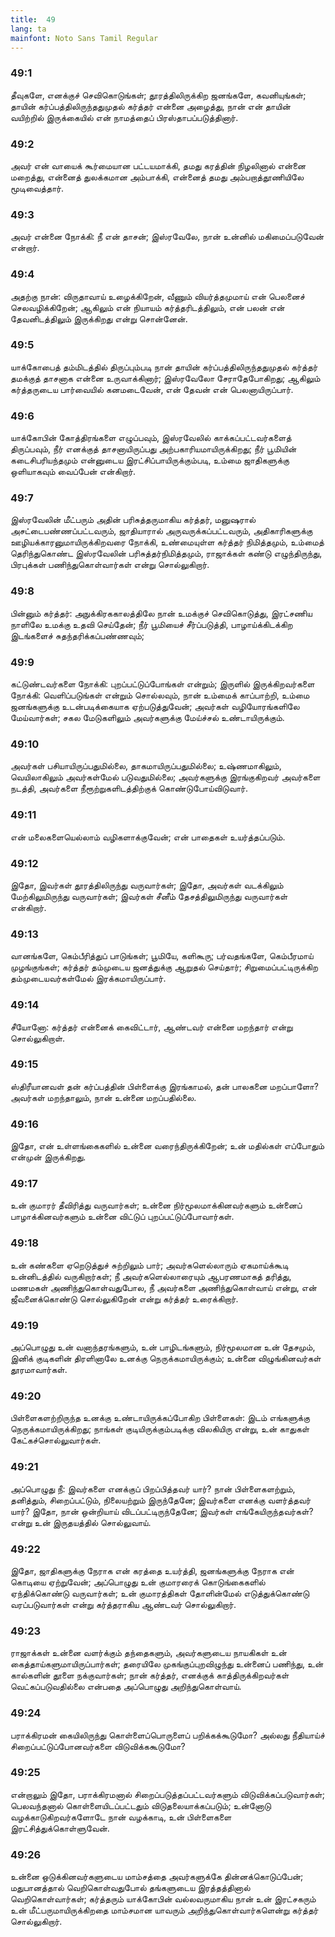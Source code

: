 ```yaml
---
title:  49
lang: ta
mainfont: Noto Sans Tamil Regular
---
```


###  49:1

தீவுகளே, எனக்குச் செவிகொடுங்கள்; தூரத்திலிருக்கிற ஜனங்களே, கவனியுங்கள்; தாயின் கர்ப்பத்திலிருந்ததுமுதல் கர்த்தர் என்னை அழைத்து, நான் என் தாயின் வயிற்றில் இருக்கையில் என் நாமத்தைப் பிரஸ்தாபப்படுத்தினார்.

###  49:2

அவர் என் வாயைக் கூர்மையான பட்டயமாக்கி, தமது கரத்தின் நிழலினால் என்னை மறைத்து, என்னைத் துலக்கமான அம்பாக்கி, என்னைத் தமது அம்பறாத்தூணியிலே மூடிவைத்தார்.

###  49:3

அவர் என்னை நோக்கி: நீ என் தாசன்; இஸ்ரவேலே, நான் உன்னில் மகிமைப்படுவேன் என்றார்.

###  49:4

அதற்கு நான்: விருதாவாய் உழைக்கிறேன், வீணும் வியர்த்தமுமாய் என் பெலனைச் செலவழிக்கிறேன்; ஆகிலும் என் நியாயம் கர்த்தரிடத்திலும், என் பலன் என் தேவனிடத்திலும் இருக்கிறது என்று சொன்னேன்.

###  49:5

யாக்கோபைத் தம்மிடத்தில் திருப்பும்படி நான் தாயின் கர்ப்பத்திலிருந்ததுமுதல் கர்த்தர் தமக்குத் தாசனாக என்னை உருவாக்கினார்; இஸ்ரவேலோ சேராதேபோகிறது; ஆகிலும் கர்த்தருடைய பார்வையில் கனமடைவேன், என் தேவன் என் பெலனாயிருப்பார்.

###  49:6

யாக்கோபின் கோத்திரங்களை எழுப்பவும், இஸ்ரவேலில் காக்கப்பட்டவர்களைத் திருப்பவும், நீர் எனக்குத் தாசனாயிருப்பது அற்பகாரியமாயிருக்கிறது; நீர் பூமியின் கடைசிபரியந்தமும் என்னுடைய இரட்சிப்பாயிருக்கும்படி, உம்மை ஜாதிகளுக்கு ஒளியாகவும் வைப்பேன் என்கிறார்.

###  49:7

இஸ்ரவேலின் மீட்பரும் அதின் பரிசுத்தருமாகிய கர்த்தர், மனுஷரால் அசட்டைபண்ணப்பட்டவரும், ஜாதியாரால் அருவருக்கப்பட்டவரும், அதிகாரிகளுக்கு ஊழியக்காரனுமாயிருக்கிறவரை நோக்கி, உண்மையுள்ள கர்த்தர் நிமித்தமும், உம்மைத் தெரிந்துகொண்ட இஸ்ரவேலின் பரிசுத்தர்நிமித்தமும், ராஜாக்கள் கண்டு எழுந்திருந்து, பிரபுக்கள் பணிந்துகொள்வார்கள் என்று சொல்லுகிறார்.

###  49:8

பின்னும் கர்த்தர்: அநுக்கிரககாலத்திலே நான் உமக்குச் செவிகொடுத்து, இரட்சணிய நாளிலே உமக்கு உதவி செய்தேன்; நீர் பூமியைச் சீர்ப்படுத்தி, பாழாய்க்கிடக்கிற இடங்களைச் சுதந்தரிக்கப்பண்ணவும்;

###  49:9

கட்டுண்டவர்களை நோக்கி: புறப்பட்டுப்போங்கள் என்றும்; இருளில் இருக்கிறவர்களை நோக்கி: வெளிப்படுங்கள் என்றும் சொல்லவும், நான் உம்மைக் காப்பாற்றி, உம்மை ஜனங்களுக்கு உடன்படிக்கையாக ஏற்படுத்துவேன்; அவர்கள் வழியோரங்களிலே மேய்வார்கள்; சகல மேடுகளிலும் அவர்களுக்கு மேய்ச்சல் உண்டாயிருக்கும்.

###  49:10

அவர்கள் பசியாயிருப்பதுமில்லை, தாகமாயிருப்பதுமில்லை; உஷ்ணமாகிலும், வெயிலாகிலும் அவர்கள்மேல் படுவதுமில்லை; அவர்களுக்கு இரங்குகிறவர் அவர்களை நடத்தி, அவர்களை நீரூற்றுகளிடத்திற்குக் கொண்டுபோய்விடுவார்.

###  49:11

என் மலைகளையெல்லாம் வழிகளாக்குவேன்; என் பாதைகள் உயர்த்தப்படும்.

###  49:12

இதோ, இவர்கள் தூரத்திலிருந்து வருவார்கள்; இதோ, அவர்கள் வடக்கிலும் மேற்கிலுமிருந்து வருவார்கள்; இவர்கள் சீனீம் தேசத்திலுமிருந்து வருவார்கள் என்கிறார்.

###  49:13

வானங்களே, கெம்பீரித்துப் பாடுங்கள்; பூமியே, களிகூரு; பர்வதங்களே, கெம்பீரமாய் முழங்குங்கள்; கர்த்தர் தம்முடைய ஜனத்துக்கு ஆறுதல் செய்தார்; சிறுமைப்பட்டிருக்கிற தம்முடையவர்கள்மேல் இரக்கமாயிருப்பார்.

###  49:14

சீயோனோ: கர்த்தர் என்னைக் கைவிட்டார், ஆண்டவர் என்னை மறந்தார் என்று சொல்லுகிறாள்.

###  49:15

ஸ்திரீயானவள் தன் கர்ப்பத்தின் பிள்ளைக்கு இரங்காமல், தன் பாலகனை மறப்பாளோ? அவர்கள் மறந்தாலும், நான் உன்னை மறப்பதில்லை.

###  49:16

இதோ, என் உள்ளங்கைகளில் உன்னை வரைந்திருக்கிறேன்; உன் மதில்கள் எப்போதும் என்முன் இருக்கிறது.

###  49:17

உன் குமாரர் தீவிரித்து வருவார்கள்; உன்னை நிர்மூலமாக்கினவர்களும் உன்னைப் பாழாக்கினவர்களும் உன்னை விட்டுப் புறப்பட்டுப்போவார்கள்.

###  49:18

உன் கண்களை ஏறெடுத்துச் சுற்றிலும் பார்; அவர்களெல்லாரும் ஏகமாய்க்கூடி உன்னிடத்தில் வருகிறார்கள்; நீ அவர்களெல்லாரையும் ஆபரணமாகத் தரித்து, மணமகள் அணிந்துகொள்வதுபோல, நீ அவர்களை அணிந்துகொள்வாய் என்று, என் ஜீவனைக்கொண்டு சொல்லுகிறேன் என்று கர்த்தர் உரைக்கிறார்.

###  49:19

அப்பொழுது உன் வனாந்தரங்களும், உன் பாழிடங்களும், நிர்மூலமான உன் தேசமும், இனிக் குடிகளின் திரளினாலே உனக்கு நெருக்கமாயிருக்கும்; உன்னை விழுங்கினவர்கள் தூரமாவார்கள்.

###  49:20

பிள்ளைகளற்றிருந்த உனக்கு உண்டாயிருக்கப்போகிற பிள்ளைகள்: இடம் எங்களுக்கு நெருக்கமாயிருக்கிறது; நாங்கள் குடியிருக்கும்படிக்கு விலகியிரு என்று, உன் காதுகள் கேட்கச்சொல்லுவார்கள்.

###  49:21

அப்பொழுது நீ: இவர்களை எனக்குப் பிறப்பித்தவர் யார்? நான் பிள்ளைகளற்றும், தனித்தும், சிறைப்பட்டும், நிலையற்றும் இருந்தேனே; இவர்களை எனக்கு வளர்த்தவர் யார்? இதோ, நான் ஒன்றியாய் விடப்பட்டிருந்தேனே; இவர்கள் எங்கேயிருந்தவர்கள்? என்று உன் இருதயத்தில் சொல்லுவாய்.

###  49:22

இதோ, ஜாதிகளுக்கு நேராக என் கரத்தை உயர்த்தி, ஜனங்களுக்கு நேராக என் கொடியை ஏற்றுவேன்; அப்பொழுது உன் குமாரரைக் கொடுங்கைகளில் ஏந்திக்கொண்டு வருவார்கள்; உன் குமாரத்திகள் தோளின்மேல் எடுத்துக்கொண்டு வரப்படுவார்கள் என்று கர்த்தராகிய ஆண்டவர் சொல்லுகிறார்.

###  49:23

ராஜாக்கள் உன்னை வளர்க்கும் தந்தைகளும், அவர்களுடைய நாயகிகள் உன் கைத்தாய்களுமாயிருப்பார்கள்; தரையிலே முகங்குப்புறவிழுந்து உன்னைப் பணிந்து, உன் கால்களின் தூளை நக்குவார்கள்; நான் கர்த்தர், எனக்குக் காத்திருக்கிறவர்கள் வெட்கப்படுவதில்லை என்பதை அப்பொழுது அறிந்துகொள்வாய்.

###  49:24

பராக்கிரமன் கையிலிருந்து கொள்ளைப்பொருளைப் பறிக்கக்கூடுமோ? அல்லது நீதியாய்ச் சிறைப்பட்டுப்போனவர்களை விடுவிக்ககூடுமோ?

###  49:25

என்றாலும் இதோ, பராக்கிரமனால் சிறைப்படுத்தப்பட்டவர்களும் விடுவிக்கப்படுவார்கள்; பெலவந்தனால் கொள்ளையிடப்பட்டதும் விடுதலையாக்கப்படும்; உன்னோடு வழக்காடுகிறவர்களோடே நான் வழக்காடி, உன் பிள்ளைகளை இரட்சித்துக்கொள்ளுவேன்.

###  49:26

உன்னை ஒடுக்கினவர்களுடைய மாம்சத்தை அவர்களுக்கே தின்னக்கொடுப்பேன்; மதுபானத்தால் வெறிகொள்வதுபோல் தங்களுடைய இரத்தத்தினால் வெறிகொள்வார்கள்; கர்த்தரும் யாக்கோபின் வல்லவருமாகிய நான் உன் இரட்சகரும் உன் மீட்பருமாயிருக்கிறதை மாம்சமான யாவரும் அறிந்துகொள்வார்களென்று கர்த்தர் சொல்லுகிறார்.

